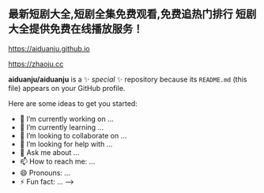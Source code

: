 ## 最新短剧大全,短剧全集免费观看,免费追热门排行 短剧大全提供免费在线播放服务！

<https://aiduanju.github.io>


<https://zhaoju.cc>

**aiduanju/aiduanju** is a ✨ _special_ ✨ repository because its `README.md` (this file) appears on your GitHub profile.

Here are some ideas to get you started:

- 🔭 I’m currently working on ...
- 🌱 I’m currently learning ...
- 👯 I’m looking to collaborate on ...
- 🤔 I’m looking for help with ...
- 💬 Ask me about ...
- 📫 How to reach me: ...
- 😄 Pronouns: ...
- ⚡ Fun fact: ...
-->
